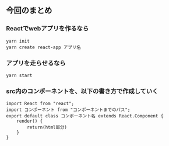 ## 今回のまとめ
### Reactでwebアプリを作るなら
```
yarn init
yarn create react-app アプリ名
```
### アプリを走らせるなら
```
yarn start
```
### src内のコンポーネントを、以下の書き方で作成していく
```
import React from "react";
import コンポーネント from "コンポーネントまでのパス";
export default class コンポーネント名 extends React.Component {
    render() {
        return(html部分)
    }
}
```